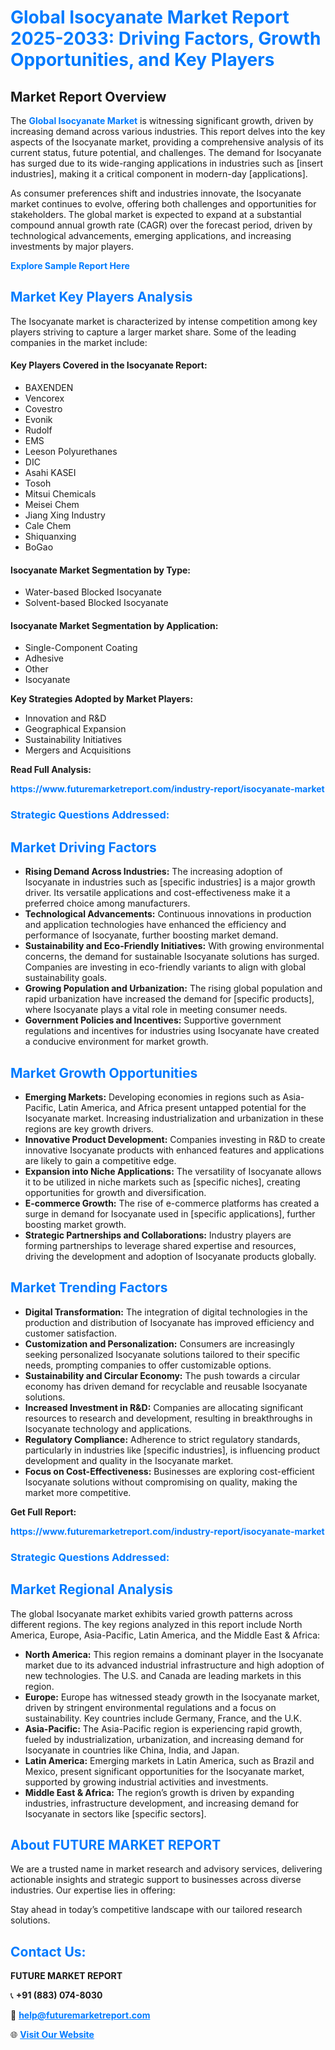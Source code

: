 <h1 style="color: #007BFF;">Global Isocyanate Market Report 2025-2033: Driving Factors, Growth Opportunities, and Key Players</h1>

<section id="overview">
<h2>Market Report Overview</h2>
<p>The <a href="https://www.futuremarketreport.com/industry-report/isocyanate-market" style="color: #007BFF; text-decoration: none;"><strong>Global Isocyanate Market</strong></a> is witnessing significant growth, driven by increasing demand across various industries. This report delves into the key aspects of the Isocyanate market, providing a comprehensive analysis of its current status, future potential, and challenges. The demand for Isocyanate has surged due to its wide-ranging applications in industries such as [insert industries], making it a critical component in modern-day [applications].</p>
<p>As consumer preferences shift and industries innovate, the Isocyanate market continues to evolve, offering both challenges and opportunities for stakeholders. The global market is expected to expand at a substantial compound annual growth rate (CAGR) over the forecast period, driven by technological advancements, emerging applications, and increasing investments by major players.</p>
</section>

<section id="overview">
<p><a href="https://www.futuremarketreport.com/request-sample/reportId=111702" style="color: #007BFF; text-decoration: none;"><strong>Explore Sample Report Here</strong></a></p>
</section>

<section id="key-players">
<h2 style="color: #007BFF;">Market Key Players Analysis</h2>
<p>The Isocyanate market is characterized by intense competition among key players striving to capture a larger market share. Some of the leading companies in the market include:</p>
<h4>Key Players Covered in the Isocyanate Report:</h4>
<ul><li>BAXENDEN</li><li>Vencorex</li><li>Covestro</li><li>Evonik</li><li>Rudolf</li><li>EMS</li><li>Leeson Polyurethanes</li><li>DIC</li><li>Asahi KASEI</li><li>Tosoh</li><li>Mitsui Chemicals</li><li>Meisei Chem</li><li>Jiang Xing Industry</li><li>Cale Chem</li><li>Shiquanxing</li><li>BoGao</li></ul>
<h4>Isocyanate Market Segmentation by Type:</h4>
<ul><li>Water-based Blocked Isocyanate</li><li>Solvent-based Blocked Isocyanate</li></ul>

<h4>Isocyanate Market Segmentation by Application:</h4>
<ul><li>Single-Component Coating</li><li>Adhesive</li><li>Other</li><li>Isocyanate</li></ul>
<p><strong>Key Strategies Adopted by Market Players:</strong></p>
<ul>
<li>Innovation and R&D</li>
<li>Geographical Expansion</li>
<li>Sustainability Initiatives</li>
<li>Mergers and Acquisitions</li>
</ul>
</section>

<section>
<p><strong>Read Full Analysis: </strong></p><a href="https://www.futuremarketreport.com/industry-report/isocyanate-market" style="color: #007BFF; text-decoration: none;"><strong>https://www.futuremarketreport.com/industry-report/isocyanate-market</strong></a>
<h3 style="color: #007BFF;">Strategic Questions Addressed:</h3>
</section>

<section id="driving-factors">
<h2 style="color: #007BFF;">Market Driving Factors</h2>
<ul>
<li><strong>Rising Demand Across Industries:</strong> The increasing adoption of Isocyanate in industries such as [specific industries] is a major growth driver. Its versatile applications and cost-effectiveness make it a preferred choice among manufacturers.</li>
<li><strong>Technological Advancements:</strong> Continuous innovations in production and application technologies have enhanced the efficiency and performance of Isocyanate, further boosting market demand.</li>
<li><strong>Sustainability and Eco-Friendly Initiatives:</strong> With growing environmental concerns, the demand for sustainable Isocyanate solutions has surged. Companies are investing in eco-friendly variants to align with global sustainability goals.</li>
<li><strong>Growing Population and Urbanization:</strong> The rising global population and rapid urbanization have increased the demand for [specific products], where Isocyanate plays a vital role in meeting consumer needs.</li>
<li><strong>Government Policies and Incentives:</strong> Supportive government regulations and incentives for industries using Isocyanate have created a conducive environment for market growth.</li>
</ul>
</section>

<section id="growth-opportunities">
<h2 style="color: #007BFF;">Market Growth Opportunities</h2>
<ul>
<li><strong>Emerging Markets:</strong> Developing economies in regions such as Asia-Pacific, Latin America, and Africa present untapped potential for the Isocyanate market. Increasing industrialization and urbanization in these regions are key growth drivers.</li>
<li><strong>Innovative Product Development:</strong> Companies investing in R&D to create innovative Isocyanate products with enhanced features and applications are likely to gain a competitive edge.</li>
<li><strong>Expansion into Niche Applications:</strong> The versatility of Isocyanate allows it to be utilized in niche markets such as [specific niches], creating opportunities for growth and diversification.</li>
<li><strong>E-commerce Growth:</strong> The rise of e-commerce platforms has created a surge in demand for Isocyanate used in [specific applications], further boosting market growth.</li>
<li><strong>Strategic Partnerships and Collaborations:</strong> Industry players are forming partnerships to leverage shared expertise and resources, driving the development and adoption of Isocyanate products globally.</li>
</ul>
</section>

<section id="trending-factors">
<h2 style="color: #007BFF;">Market Trending Factors</h2>
<ul>
<li><strong>Digital Transformation:</strong> The integration of digital technologies in the production and distribution of Isocyanate has improved efficiency and customer satisfaction.</li>
<li><strong>Customization and Personalization:</strong> Consumers are increasingly seeking personalized Isocyanate solutions tailored to their specific needs, prompting companies to offer customizable options.</li>
<li><strong>Sustainability and Circular Economy:</strong> The push towards a circular economy has driven demand for recyclable and reusable Isocyanate solutions.</li>
<li><strong>Increased Investment in R&D:</strong> Companies are allocating significant resources to research and development, resulting in breakthroughs in Isocyanate technology and applications.</li>
<li><strong>Regulatory Compliance:</strong> Adherence to strict regulatory standards, particularly in industries like [specific industries], is influencing product development and quality in the Isocyanate market.</li>
<li><strong>Focus on Cost-Effectiveness:</strong> Businesses are exploring cost-efficient Isocyanate solutions without compromising on quality, making the market more competitive.</li>
</ul>
</section>

<section>
<p><strong>Get Full Report: </strong></p><a href="https://www.futuremarketreport.com/industry-report/isocyanate-market" style="color: #007BFF; text-decoration: none;"><strong>https://www.futuremarketreport.com/industry-report/isocyanate-market</strong></a>
<h3 style="color: #007BFF;">Strategic Questions Addressed:</h3>
</section>


<section id="regional-analysis">
<h2 style="color: #007BFF;">Market Regional Analysis</h2>
<p>The global Isocyanate market exhibits varied growth patterns across different regions. The key regions analyzed in this report include North America, Europe, Asia-Pacific, Latin America, and the Middle East & Africa:</p>
<ul>
<li><strong>North America:</strong> This region remains a dominant player in the Isocyanate market due to its advanced industrial infrastructure and high adoption of new technologies. The U.S. and Canada are leading markets in this region.</li>
<li><strong>Europe:</strong> Europe has witnessed steady growth in the Isocyanate market, driven by stringent environmental regulations and a focus on sustainability. Key countries include Germany, France, and the U.K.</li>
<li><strong>Asia-Pacific:</strong> The Asia-Pacific region is experiencing rapid growth, fueled by industrialization, urbanization, and increasing demand for Isocyanate in countries like China, India, and Japan.</li>
<li><strong>Latin America:</strong> Emerging markets in Latin America, such as Brazil and Mexico, present significant opportunities for the Isocyanate market, supported by growing industrial activities and investments.</li>
<li><strong>Middle East & Africa:</strong> The region’s growth is driven by expanding industries, infrastructure development, and increasing demand for Isocyanate in sectors like [specific sectors].</li>
</ul>
</section>

<footer>
<h2 style="color: #007BFF;">About FUTURE MARKET REPORT</h2>
<p>We are a trusted name in market research and advisory services, delivering actionable insights and strategic support to businesses across diverse industries. Our expertise lies in offering:</p>

<p>Stay ahead in today’s competitive landscape with our tailored research solutions.</p>

<h2 style="color: #007BFF;">Contact Us:</h2>
<p><strong>FUTURE MARKET REPORT</strong></p>
<p>📞 <strong>+91 (883) 074-8030</strong></p>
<p>📧 <strong><a href="mailto:help@futuremarketreport.com" style="color: #007BFF;">help@futuremarketreport.com</a></strong></p>
<p>🌐 <strong><a href="https://www.futuremarketreport.com/" style="color: #007BFF;">Visit Our Website</a></strong></p>
</footer>
